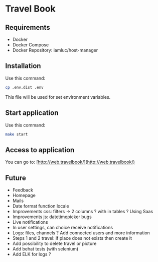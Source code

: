 # Travel Book

## Requirements 

* Docker
* Docker Compose
* Docker Repository: iamluc/host-manager

## Installation

Use this command:

```bash
cp .env.dist .env
```

This file will be used for set environment variables.


## Start application

Use this command:

```bash
make start
```

## Access to application

You can go to: [http://web.travelbook/](http://web.travelbook/)


## Future

* Feedback
* Homepage
* Mails
* Date format function locale
* Improvements css: filters -> 2 columns ? with in tables ? Using Saas
* Improvements js: datetimepicker bugs
* Live notifications
* In user settings, can choice receive notifications
* Logs: files, channels ? Add connected users and more information
* Steps 1 and 2 travel: if place does not exists then create it
* Add possibility to delete travel or picture
* Add behat tests (with selenium)
* Add ELK for logs ?
